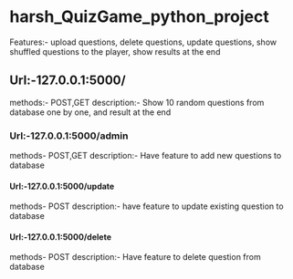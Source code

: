 # harsh_QuizGame_python_project
Features:- upload questions, delete questions, update questions, show shuffled questions to the player, show results at the end 

## Url:-127.0.0.1:5000/
methods:- POST,GET
description:- Show 10 random questions from database one by one, and result at the end

### Url:-127.0.0.1:5000/admin
methods- POST,GET
description:- Have feature to add new questions to database

#### Url:-127.0.0.1:5000/update
methods- POST
description:- have feature to update existing question to database


#### Url:-127.0.0.1:5000/delete
methods- POST
description:- Have feature to delete question from database



